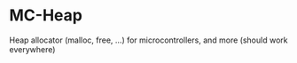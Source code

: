 # MC-Heap
Heap allocator (malloc, free, ...) for microcontrollers, and more (should work everywhere)

